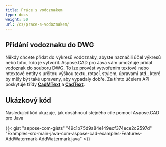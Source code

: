 ```yaml
---
title: Práce s vodoznakem
type: docs
weight: 50
url: /cs/prace-s-vodoznakem/
---
```


## **Přidání vodoznaku do DWG**

Někdy chcete přidat do výkresů vodoznaky, abyste naznačili účel výkresů nebo toho, kdo je vytvořil. Aspose.CAD pro Java vám umožňuje přidat vodoznak do souboru DWG. To lze provést vytvořením textové nebo mtextové entity s určitou výškou textu, rotací, stylem, úpravami atd., které by měly být také upraveny, aby vypadaly dobře. Za tímto účelem API poskytuje třídy [**CadMText**](https://reference.aspose.com/cad/java/com.aspose.cad.fileformats.cad.cadobjects/CadMText) a [**CadText**](https://reference.aspose.com/cad/java/com.aspose.cad.fileformats.cad.cadobjects/CadText).

## Ukázkový kód

Následující kód ukazuje, jak dosáhnout stejného cíle pomocí Aspose.CAD pro Java

{{< gist "aspose-com-gists" "49c1b75d9a84e149ecf374ece2c2597d" "Examples-src-main-java-com-aspose-cad-examples-Features-AddWatermark-AddWatermark.java" >}}
